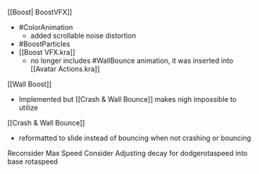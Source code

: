 [[Boost| BoostVFX]]
- #ColorAnimation
	- added scrollable noise distortion
- #BoostParticles
- [[Boost VFX.kra]]
	- no longer includes #WallBounce animation, it was inserted into [[Avatar Actions.kra]]

[[Wall Boost]]
- Implemented but [[Crash & Wall Bounce]] makes nigh impossible to utilize

[[Crash & Wall Bounce]]
- reformatted to slide instead of bouncing when not crashing or bouncing


Reconsider Max Speed
Consider Adjusting decay for dodgerotaspeed into base rotaspeed